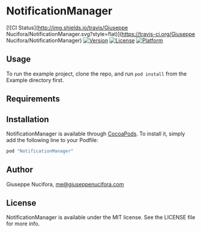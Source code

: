 # NotificationManager

[![CI Status](http://img.shields.io/travis/Giuseppe Nucifora/NotificationManager.svg?style=flat)](https://travis-ci.org/Giuseppe Nucifora/NotificationManager)
[![Version](https://img.shields.io/cocoapods/v/NotificationManager.svg?style=flat)](http://cocoapods.org/pods/NotificationManager)
[![License](https://img.shields.io/cocoapods/l/NotificationManager.svg?style=flat)](http://cocoapods.org/pods/NotificationManager)
[![Platform](https://img.shields.io/cocoapods/p/NotificationManager.svg?style=flat)](http://cocoapods.org/pods/NotificationManager)

## Usage

To run the example project, clone the repo, and run `pod install` from the Example directory first.

## Requirements

## Installation

NotificationManager is available through [CocoaPods](http://cocoapods.org). To install
it, simply add the following line to your Podfile:

```ruby
pod "NotificationManager"
```

## Author

Giuseppe Nucifora, me@giuseppenucifora.com

## License

NotificationManager is available under the MIT license. See the LICENSE file for more info.
